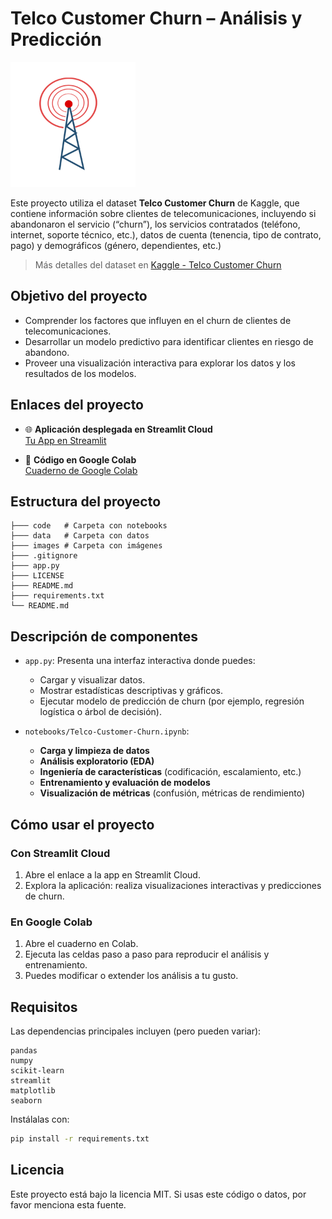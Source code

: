 # Telco Customer Churn – Análisis y Predicción

<img src="images/logo.png" alt="Girl in a jacket" width="200" >


Este proyecto utiliza el dataset **Telco Customer Churn** de Kaggle, que contiene información sobre clientes de telecomunicaciones, incluyendo si abandonaron el servicio (“churn”), los servicios contratados (teléfono, internet, soporte técnico, etc.), datos de cuenta (tenencia, tipo de contrato, pago) y demográficos (género, dependientes, etc.) 

> Más detalles del dataset en [Kaggle - Telco Customer Churn](https://www.kaggle.com/datasets/blastchar/telco-customer-churn)   

## Objetivo del proyecto

* Comprender los factores que influyen en el churn de clientes de telecomunicaciones.
* Desarrollar un modelo predictivo para identificar clientes en riesgo de abandono.
* Proveer una visualización interactiva para explorar los datos y los resultados de los modelos.

##  Enlaces del proyecto

- 🌐 **Aplicación desplegada en Streamlit Cloud**  
  [Tu App en Streamlit](link_a_tu_app_streamlit)

- 📓 **Código en Google Colab**  
  [Cuaderno de Google Colab](link_a_tu_colab)



##  Estructura del proyecto

```text
├─── code   # Carpeta con notebooks 
├─── data   # Carpeta con datos
├─── images # Carpeta con imágenes
├─── .gitignore
├─── app.py
├─── LICENSE
├─── README.md
├─── requirements.txt
└── README.md
````



## Descripción de componentes

* `app.py`:
  Presenta una interfaz interactiva donde puedes:

  * Cargar y visualizar datos.
  * Mostrar estadísticas descriptivas y gráficos.
  * Ejecutar modelo de predicción de churn (por ejemplo, regresión logística o árbol de decisión).

* `notebooks/Telco-Customer-Churn.ipynb`:

  * **Carga y limpieza de datos**
  * **Análisis exploratorio (EDA)**
  * **Ingeniería de características** (codificación, escalamiento, etc.)
  * **Entrenamiento y evaluación de modelos**
  * **Visualización de métricas** (confusión, métricas de rendimiento)



## Cómo usar el proyecto

### Con Streamlit Cloud

1. Abre el enlace a la app en Streamlit Cloud.
2. Explora la aplicación: realiza visualizaciones interactivas y predicciones de churn.

### En Google Colab

1. Abre el cuaderno en Colab.
2. Ejecuta las celdas paso a paso para reproducir el análisis y entrenamiento.
3. Puedes modificar o extender los análisis a tu gusto.



## Requisitos

Las dependencias principales incluyen (pero pueden variar):

```text
pandas
numpy
scikit-learn
streamlit
matplotlib
seaborn
```

Instálalas con:

```bash
pip install -r requirements.txt
```

## Licencia

Este proyecto está bajo la licencia MIT. Si usas este código o datos, por favor menciona esta fuente.
